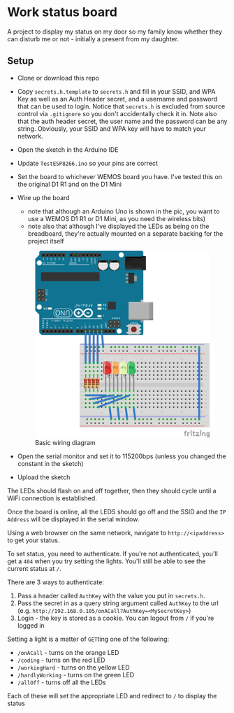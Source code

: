 # Work status board
A project to display my status on my door so my family know whether they can disturb me or not - initially a present from my daughter.

## Setup
* Clone or download this repo
* Copy `secrets.h.template` to `secrets.h` and fill in your SSID, and WPA Key as well as an Auth Header secret, and a username and password that can be used to login. Notice that `secrets.h` is excluded from source control via `.gitignore` so you don't accidentally check it in. Note also that the auth header secret, the user name and the password can be any string. Obviously, your SSID and WPA key will have to match your network.
* Open the sketch in the Arduino IDE
* Update `TestESP8266.ino` so your pins are correct
* Set the board to whichever WEMOS board you have. I've tested this on the original D1 R1 and on the D1 Mini
* Wire up the board 
    * note that although an Arduino Uno is shown in the pic, you want to use a WEMOS D1 R1 or D1 Mini, as you need the wireless bits)
    * note also that although I've displayed the LEDs as being on the breadboard, they're actually mounted on a separate backing for the project itself

    <figure>
        <img src="./images/work-status-board-bb.png" alt="Wiring Diagram" />
        <figcaption>Basic wiring diagram</figcaption>
    </figure>

* Open the serial monitor and set it to 115200bps (unless you changed the constant in the sketch)
* Upload the sketch

The LEDs should flash on and off together, then they should cycle until a WiFi connection is established.

Once the board is online, all the LEDS should go off and the SSID and the `IP Address` will be displayed in the serial window.

Using a web browser on the same network, navigate to `http://<ipaddress>` to get your status.

To set status, you need to authenticate. If you're not authenticated, you'll get a `404` when you try setting the lights. You'll still be able to see the current status at `/`. 

There are 3 ways to authenticate:

1. Pass a header called `AuthKey` with the value you put in `secrets.h`.
1. Pass the secret in as a query string argument called `AuthKey` to the url (e.g. `http://192.168.0.105/onACall?AuthKey=<MySecretKey>`)
1. Login - the key is stored as a cookie. You can logout from `/` if you're logged in

Setting a light is a matter of `GET`ting one of the following:
* `/onACall` - turns on the orange LED
* `/coding` - turns on the red LED
* `/workingHard` - turns on the yellow LED
* `/hardlyWorking` - turns on the green LED
* `/allOff` - turns off all the LEDs

Each of these will set the appropriate LED and redirect to `/` to display the status

